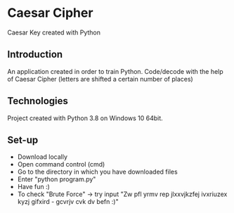 # Caesar Cipher
Caesar Key created with Python

## Introduction
An application created in order to train Python. Code/decode with the help of Caesar Cipher (letters are shifted a certain number of places)

## Technologies
Project created with Python 3.8 on Windows 10 64bit.

## Set-up
- Download locally
- Open command control (cmd)
- Go to the directory in which you have downloaded files
- Enter "python program.py"
- Have fun :)
- To check "Brute Force" -> try input "Zw pfl yrmv rep jlxxvjkzfej ivxriuzex kyzj gifxird - gcvrjv cvk dv befn :)"
